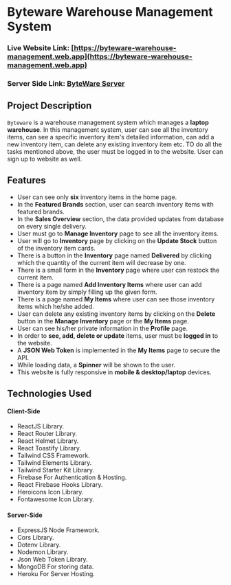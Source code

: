 # Byteware Warehouse Management System

### Live Website Link: [https://byteware-warehouse-management.web.app](https://byteware-warehouse-management.web.app)
### Server Side Link: [ByteWare Server](https://github.com/mjaumi/phero-assignment11-byteware-warehouse-management-system-server-side)

## Project Description

`Byteware` is a warehouse management system which manages a **laptop warehouse**. In this management system, user can see all the inventory items, can see a specific inventory item's detailed information, can add a new inventory item, can delete any existing inventory item etc. TO do all the tasks mentioned above, the user must be logged in to the website. User can sign up to website as well.

## Features

- User can see only **six** inventory items in the home page.
- In the **Featured Brands** section, user can search inventory items with featured brands.
- In the **Sales Overview** section, the data provided updates from database on every single delivery.
- User must go to **Manage Inventory** page to see all the inventory items.
- User will go to **Inventory** page by clicking on the **Update Stock** button of the inventory item cards.
- There is a button in the **Inventory** page named **Delivered** by clicking which the quantity of the current item will decrease by one.
- There is a small form in the **Inventory** page where user can restock the current item.
- There is a page named **Add Inventory Items** where user can add inventory item by simply filling up the given form.
- There is a page named **My Items** where user can see those inventory items which he/she added.
- User can delete any existing inventory items by clicking on the **Delete** button in the **Manage Inventory** page or the **My Items** page.
- User can see his/her private information in the **Profile** page.
- In order to **see, add, delete or update** items, user must be **logged in** to the website.
- A **JSON Web Token** is implemented in the **My Items** page to secure the API.
- While loading data, a **Spinner** will be shown to the user.
- This website is fully responsive in **mobile & desktop/laptop** devices.

## Technologies Used

#### Client-Side

- ReactJS Library.
- React Router Library.
- React Helmet Library.
- React Toastify Library.
- Tailwind CSS Framework.
- Tailwind Elements Library.
- Tailwind Starter Kit Library.
- Firebase For Authentication & Hosting.
- React Firebase Hooks Library.
- Heroicons Icon Library.
- Fontawesome Icon Library.

#### Server-Side

- ExpressJS Node Framework.
- Cors Library.
- Dotenv Library.
- Nodemon Library.
- Json Web Token Library.
- MongoDB For storing data.
- Heroku For Server Hosting.
